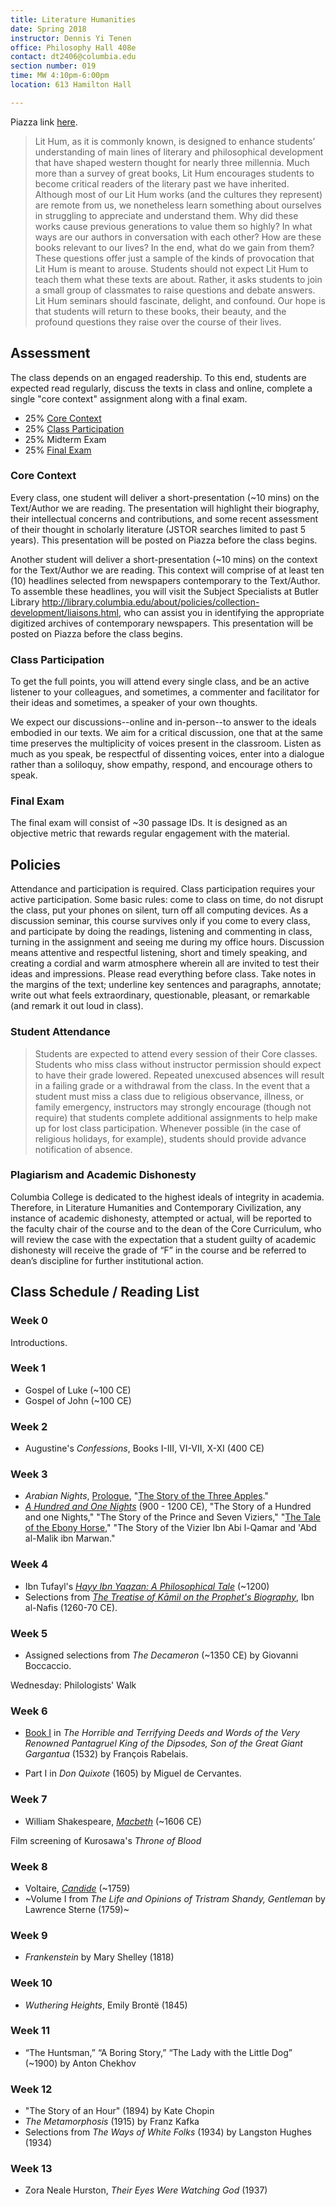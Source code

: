 ```yaml
---
title: Literature Humanities
date: Spring 2018
instructor: Dennis Yi Tenen
office: Philosophy Hall 408e
contact: dt2406@columbia.edu
section number: 019
time: MW 4:10pm-6:00pm
location: 613 Hamilton Hall

---
```


Piazza link [here](https://piazza.com/class/ja7f7q80y1q2xs).

> Lit Hum, as it is commonly known, is designed to enhance students’
understanding of main lines of literary and philosophical development that
have shaped western thought for nearly three millennia. Much more than a
survey of great books, Lit Hum encourages students to become critical readers
of the literary past we have inherited. Although most of our Lit Hum works
(and the cultures they represent) are remote from us, we nonetheless learn
something about ourselves in struggling to appreciate and understand them. Why
did these works cause previous generations to value them so highly? In what
ways are our authors in conversation with each other? How are these books
relevant to our lives? In the end, what do we gain from them? These questions
offer just a sample of the kinds of provocation that Lit Hum is meant to
arouse. Students should not expect Lit Hum to teach them what these texts are
about. Rather, it asks students to join a small group of classmates to raise
questions and debate answers. Lit Hum seminars should fascinate, delight, and
confound. Our hope is that students will return to these books, their beauty,
and the profound questions they raise over the course of their lives.

## Assessment

The class depends on an engaged readership. To this end, students are expected
read regularly, discuss the texts in class and online, complete a single "core
context" assignment along with a final exam.

* 25% [Core Context](#core-context)
* 25% [Class Participation](#class-participation)
* 25% Midterm Exam
* 25% [Final Exam](#final-exam)

### Core Context

Every class, one student will deliver a short-presentation (~10 mins) on the
Text/Author we are reading. The presentation will highlight their biography,
their intellectual concerns and contributions, and some recent assessment of
their thought in scholarly literature (JSTOR searches limited to past 5
years). This presentation will be posted on Piazza before the class begins.

Another student will deliver a short-presentation (~10 mins) on the context
for the Text/Author we are reading. This context will comprise of at least ten
(10) headlines selected from newspapers contemporary to the Text/Author. To
assemble these headlines, you will visit the Subject Specialists at Butler
Library
<http://library.columbia.edu/about/policies/collection-development/liaisons.html>,
who can assist you in identifying the appropriate digitized archives of
contemporary newspapers. This presentation will be posted on Piazza before the
class begins.

### Class Participation

To get the full points, you will attend every single class, and be an active
listener to your colleagues, and sometimes, a commenter and facilitator for
their ideas and sometimes, a speaker of your own thoughts.

We expect our discussions--online and in-person--to answer to the ideals
embodied in our texts. We aim for a critical discussion, one that at the same
time preserves the multiplicity of voices present in the classroom. Listen as
much as you speak, be respectful of dissenting voices, enter into a dialogue
rather than a soliloquy, show empathy, respond, and encourage others to speak.

### Final Exam

The final exam will consist of ~30 passage IDs. It is designed as an objective
metric that rewards regular engagement with the material.

## Policies

Attendance and participation is required. Class participation requires your
active participation. Some basic rules: come to class on time, do not disrupt
the class, put your phones on silent, turn off all computing devices. As a
discussion seminar, this course survives only if you come to every class, and
participate by doing the readings, listening and commenting in class, turning
in the assignment and seeing me during my office hours. Discussion means
attentive and respectful listening, short and timely speaking, and creating a
cordial and warm atmosphere wherein all are invited to test their ideas and
impressions. Please read everything before class. Take notes in the margins of
the text; underline key sentences and paragraphs, annotate; write out what
feels extraordinary, questionable, pleasant, or remarkable (and remark it out
loud in class).

### Student Attendance

> Students are expected to attend every session of their Core classes. Students
who miss class without instructor permission should expect to have their grade
lowered. Repeated unexcused absences will result in a failing grade or a
withdrawal from the class. In the event that a student must miss a class due
to religious observance, illness, or family emergency, instructors may
strongly encourage (though not require) that students complete additional
assignments to help make up for lost class participation. Whenever possible
(in the case of religious holidays, for example), students should provide
advance notification of absence.

### Plagiarism and Academic Dishonesty

 Columbia College is dedicated to the highest ideals of integrity in academia.
Therefore, in Literature Humanities and Contemporary Civilization, any
instance of academic dishonesty, attempted or actual, will be reported to the
faculty chair of the course and to the dean of the Core Curriculum, who will
review the case with the expectation that a student guilty of academic
dishonesty will receive the grade of “F” in the course and be referred to
dean’s discipline for further institutional action.

## Class Schedule / Reading List

### Week 0

Introductions.

### Week 1

- Gospel of Luke (~100 CE)
- Gospel of John (~100 CE)

### Week 2

- Augustine's *Confessions*, Books I-III, VI-VII, X-XI (400 CE)

### Week 3

- *Arabian Nights*, [Prologue][31], "[The Story of the Three Apples][34]."
- [*A Hundred and One Nights*][32] (900 - 1200 CE), "The Story of a Hundred
and one Nights," "The Story of the Prince and Seven Viziers," "[The Tale of the
Ebony Horse][33]," "The Story of the Vizier Ibn Abi l-Qamar and 'Abd al-Malik ibn
Marwan."

[31]: https://courseworks2.columbia.edu/courses/49230/files?preview=2344275
[32]: https://courseworks2.columbia.edu/courses/49230/files?preview=2344274
[33]: https://courseworks2.columbia.edu/courses/49230/files?preview=2344411
[34]: https://courseworks2.columbia.edu/courses/49230/files?preview=2344697

### Week 4

- Ibn Tufayl's [*Hayy Ibn Yaqzan: A Philosophical Tale*][42] (~1200)
- Selections from [*The Treatise of Kāmil on the Prophet's Biography*][41], Ibn
  al-Nafis (1260-70 CE).

[41]: https://courseworks2.columbia.edu/courses/49230/files?preview=2344450
[42]: https://courseworks2.columbia.edu/courses/49230/files?preview=2344620

### Week 5

- Assigned selections from *The Decameron* (~1350 CE) by Giovanni Boccaccio.

Wednesday: Philologists' Walk

### Week 6

- [Book I][61] in *The Horrible and Terrifying Deeds and Words of the Very Renowned Pantagruel
  King of the Dipsodes, Son of the Great Giant Gargantua* (1532) by François Rabelais.
- Part I in *Don Quixote* (1605) by Miguel de Cervantes.
  
  [61]: https://courseworks2.columbia.edu/courses/49230/files?preview=2488722

### Week 7

- William Shakespeare,
  [*Macbeth*](https://courseworks2.columbia.edu/courses/49230/files?preview=2537657)
(~1606 CE)

Film screening of Kurosawa's *Throne of Blood*

### Week 8

- Voltaire, [*Candide*](https://archive.org/download/Candide_887/Candide_by_Voltaire_cropped.pdf) (~1759)
- ~Volume I from *The Life and Opinions of Tristram Shandy, Gentleman* by
  Lawrence Sterne (1759)~

### Week 9

- *Frankenstein* by Mary Shelley (1818)

### Week 10

- *Wuthering Heights*, Emily Brontë (1845)

### Week 11

- “The Huntsman,” “A Boring Story,” “The Lady with the Little Dog” (~1900) by
  Anton Chekhov

### Week 12

- "The Story of an Hour" (1894) by Kate Chopin
- *The Metamorphosis* (1915) by Franz Kafka
- Selections from *The Ways of White Folks* (1934) by Langston Hughes (1934)

### Week 13

- Zora Neale Hurston, *Their Eyes Were Watching God* (1937)

